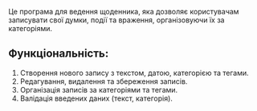 Це програма для ведення щоденника, яка дозволяє користувачам записувати свої думки, події та враження, організовуючи їх за категоріями.

## Функціональність:
1. Створення нового запису з текстом, датою, категорією та тегами.
2. Редагування, видалення та збереження записів.
3. Організація записів за категоріями та тегами.
4. Валідація введених даних (текст, категорія).